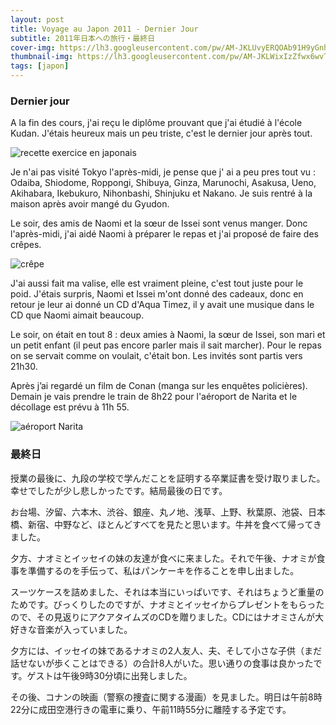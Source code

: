 ```yaml
---
layout: post
title: Voyage au Japon 2011 - Dernier Jour
subtitle: 2011年日本への旅行・最終日
cover-img: https://lh3.googleusercontent.com/pw/AM-JKLUvyERQOAb91H9yGnh3Jon75VO9FWU4nkZ_ovWMYPtf8xOEcmHr0Zm-CefCjD63rzGmbjVMupkQhFhGWi_PNH382ukEWjC-sUCLBQxbbcDWqAabRwPSXyheuN73lV6yD5eUlMuYGdaZVbThaWIHqqSD=w2160-h1216-no?authuser=0
thumbnail-img: https://lh3.googleusercontent.com/pw/AM-JKLWixIzZfwx6wvTRCdGjXCxD45YGUjZ4qV_0nxsULS-v8Bstqj9JGRhynyxTMHQWKIm23sHDY0UceXxAqY5Zt5FwCEyRQEqDzGxPC6PgCWwOO3Znq1e6vLbKWgPCGQh0_lxhQW69YuEGBojknzWeK8q1=w2160-h1216-no?authuser=0
tags: [japon]
---
```


### Dernier jour

A la fin des cours, j'ai reçu le diplôme prouvant que j'ai étudié à l'école Kudan. J'étais heureux mais un peu triste, c'est le dernier jour après tout. 

![recette exercice en japonais](https://lh3.googleusercontent.com/pw/AM-JKLWixIzZfwx6wvTRCdGjXCxD45YGUjZ4qV_0nxsULS-v8Bstqj9JGRhynyxTMHQWKIm23sHDY0UceXxAqY5Zt5FwCEyRQEqDzGxPC6PgCWwOO3Znq1e6vLbKWgPCGQh0_lxhQW69YuEGBojknzWeK8q1=w2160-h1216-no?authuser=0)

Je n'ai pas visité Tokyo l'après-midi, je pense que j' ai a peu pres tout vu : Odaiba, Shiodome, Roppongi, Shibuya, Ginza, Marunochi, Asakusa, Ueno, Akihabara, Ikebukuro, Nihonbashi, Shinjuku et Nakano. Je suis rentré à la maison après avoir mangé du Gyudon. 

Le soir, des amis de Naomi et la sœur de Issei sont venus manger. Donc l'après-midi, j'ai aidé Naomi à préparer le repas et j'ai proposé de faire des crêpes. 

![crêpe](https://lh3.googleusercontent.com/pw/AM-JKLWLw0MszhnJi6hMxu4cPfMNHeceeo6PpwPQeL8hqUFxDSpq-NRMjetQAQIVl_QkHsFVnXuD1_dahrgZ1f9NoNwS5mxcLHwNIZWILIpa79TGe3uLcnUrg2uBn0nIBQ8IhdrJY_N23iwa5pZiu8UQhL92=w2160-h1216-no?authuser=0)

J'ai aussi fait ma valise, elle est vraiment pleine, c'est tout juste pour le poid. J'étais surpris, Naomi et Issei m'ont donné des cadeaux, donc en retour je leur ai donné un CD d'Aqua Timez, il y avait une musique dans le CD que Naomi aimait beaucoup. 

Le soir, on était en tout 8 : deux amies à Naomi, la sœur de Issei, son mari et un petit enfant (il peut pas encore parler mais il sait marcher). Pour le repas on se servait comme on voulait, c'était bon. Les invités sont partis vers 21h30. 

Après j’ai regardé un film de Conan (manga sur les enquêtes policières). Demain je vais prendre le train de 8h22 pour l'aéroport de Narita et le décollage est prévu à 11h 55. 

![aéroport Narita](https://lh3.googleusercontent.com/pw/AM-JKLUvyERQOAb91H9yGnh3Jon75VO9FWU4nkZ_ovWMYPtf8xOEcmHr0Zm-CefCjD63rzGmbjVMupkQhFhGWi_PNH382ukEWjC-sUCLBQxbbcDWqAabRwPSXyheuN73lV6yD5eUlMuYGdaZVbThaWIHqqSD=w2160-h1216-no?authuser=0)

### 最終日

授業の最後に、九段の学校で学んだことを証明する卒業証書を受け取りました。幸せでしたが少し悲しかったです。結局最後の日です。

お台場、汐留、六本木、渋谷、銀座、丸ノ地、浅草、上野、秋葉原、池袋、日本橋、新宿、中野など、ほとんどすべてを見たと思います。牛丼を食べて帰ってきました。

夕方、ナオミとイッセイの妹の友達が食べに来ました。それで午後、ナオミが食事を準備するのを手伝って、私はパンケーキを作ることを申し出ました。

スーツケースを詰めました、それは本当にいっぱいです、それはちょうど重量のためです。びっくりしたのですが、ナオミとイッセイからプレゼントをもらったので、その見返りにアクアタイムズのCDを贈りました。CDにはナオミさんが大好きな音楽が入っていました。

夕方には、イッセイの妹であるナオミの2人友人、夫、そして小さな子供（まだ話せないが歩くことはできる）の合計8人がいた。思い通りの食事は良かったです。ゲストは午後9時30分頃に出発しました。

その後、コナンの映画（警察の捜査に関する漫画）を見ました。明日は午前8時22分に成田空港行きの電車に乗り、午前11時55分に離陸する予定です。
